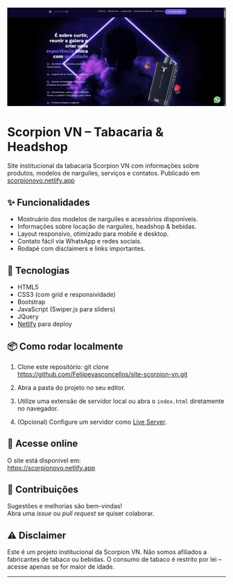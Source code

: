 ![Preview do site da Scorpion VN](assets/img/scorpionvn.png)

# Scorpion VN – Tabacaria & Headshop

Site institucional da tabacaria Scorpion VN com informações sobre produtos, modelos de narguiles, serviços e contatos. Publicado em [scorpionovo.netlify.app](https://scorpionovo.netlify.app)

## ✨ Funcionalidades

- Mostruário dos modelos de narguiles e acessórios disponíveis.
- Informações sobre locação de narguiles, headshop & bebidas.
- Layout responsivo, otimizado para mobile e desktop.
- Contato fácil via WhatsApp e redes sociais.
- Rodapé com disclaimers e links importantes.

## 🚀 Tecnologias

- HTML5
- CSS3 (com grid e responsividade)
- Bootstrap
- JavaScript (Swiper.js para sliders)
- JQuery
- [Netlify](https://www.netlify.com/) para deploy

## 📦 Como rodar localmente

1. Clone este repositório:
   git clone https://github.com/Feliipevasconcellos/site-scorpion-vn.git

2. Abra a pasta do projeto no seu editor.
3. Utilize uma extensão de servidor local ou abra o `index.html` diretamente no navegador.
4. (Opcional) Configure um servidor como [Live Server](https://marketplace.visualstudio.com/items?itemName=ritwickdey.LiveServer).

## 📲 Acesse online

O site está disponível em:  
https://scorpionovo.netlify.app

## 🤝 Contribuições

Sugestões e melhorias são bem-vindas!  
Abra uma _issue_ ou _pull request_ se quiser colaborar.

## ⚠️ Disclaimer

Este é um projeto institucional da Scorpion VN. Não somos afiliados a fabricantes de tabaco ou bebidas. O consumo de tabaco é restrito por lei – acesse apenas se for maior de idade.

---
